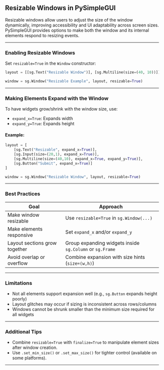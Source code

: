 ## Resizable Windows in PySimpleGUI

Resizable windows allow users to adjust the size of the window dynamically, improving accessibility and UI adaptability across screen sizes. PySimpleGUI provides options to make both the window and its internal elements respond to resizing events.

---

### Enabling Resizable Windows

Set `resizable=True` in the `Window` constructor:

```python
layout = [[sg.Text("Resizable Window")], [sg.Multiline(size=(40, 10))]]

window = sg.Window("Resizable Example", layout, resizable=True)
```

---

### Making Elements Expand with the Window

To have widgets grow/shrink with the window size, use:

- `expand_x=True`: Expands width
- `expand_y=True`: Expands height

#### Example:

```python
layout = [
    [sg.Text("Resizable", expand_x=True)],
    [sg.Input(size=(20,1), expand_x=True)],
    [sg.Multiline(size=(40,10), expand_x=True, expand_y=True)],
    [sg.Button("Submit", expand_x=True)]
]

window = sg.Window("Resizable Window", layout, resizable=True)
```

---

### Best Practices

| Goal                          | Approach                                               |
|------------------------------|--------------------------------------------------------|
| Make window resizable        | Use `resizable=True` in `sg.Window(...)`               |
| Make elements responsive     | Set `expand_x` and/or `expand_y`                       |
| Layout sections grow together| Group expanding widgets inside `sg.Column` or `sg.Frame` |
| Avoid overlap or overflow    | Combine expansion with size hints (`size=(w,h)`)       |

---

### Limitations

- Not all elements support expansion well (e.g., `sg.Button` expands height poorly)
- Layout glitches may occur if sizing is inconsistent across rows/columns
- Windows cannot be shrunk smaller than the minimum size required for all widgets

---

### Additional Tips

- Combine `resizable=True` with `finalize=True` to manipulate element sizes after window creation.
- Use `.set_min_size()` or `.set_max_size()` for tighter control (available on some platforms).

---
